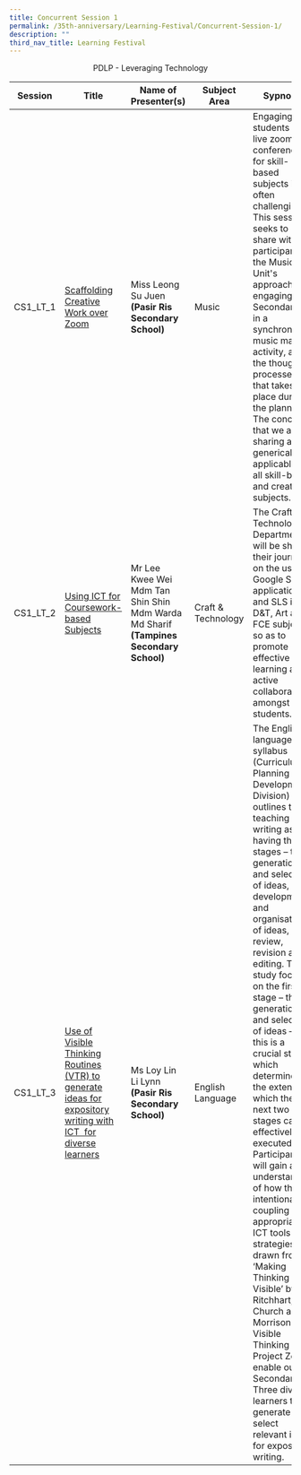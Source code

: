 ```yaml
---
title: Concurrent Session 1
permalink: /35th-anniversary/Learning-Festival/Concurrent-Session-1/
description: ""
third_nav_title: Learning Festival
---
```

<center>PDLP - Leveraging Technology</center>

| Session | Title | Name of Presenter(s) | Subject Area | Sypnosis
| -------- | -------- | -------- |-------- |-------- |
|CS1\_LT\_1|[Scaffolding Creative Work over Zoom](https://drive.google.com/file/d/1RdXQ08wx-HUOKa1rfxvp37RyU9RvzLIp/view?usp=sharing)|Miss Leong Su Juen <br>**(Pasir Ris Secondary School)**|Music|Engaging students via live zoom conferences for skill-based subjects is often challenging. This session seeks to share with participants the Music Unit's approach in engaging Secondary 1s in a synchronous music making activity, and the thought processes that takes place during the planning. The concepts that we are sharing are generically applicable to all skill-based and creative subjects.
|CS1\_LT\_2|[Using ICT for Coursework-based Subjects](https://drive.google.com/file/d/1uf9qP200fxPUkTe4uPtnZYnycJG5vaM9/view?usp=sharing)|Mr Lee Kwee Wei<br>Mdm Tan Shin Shin  <br>Mdm Warda Md Sharif  <br>**(Tampines Secondary School)**|Craft & Technology|The Craft & Technology Department will be sharing their journey on the use of Google Suite applications and SLS in D&T, Art and FCE subjects so as to promote effective learning and active collaboration amongst students.
|CS1\_LT\_3|[Use of Visible Thinking Routines (VTR) to generate ideas for expository writing with ICT  for diverse learners](https://drive.google.com/file/d/1ZZHHgBOgiuRamr0Nu3EFcWzSM9p4THUV/view?usp=sharing)|Ms Loy Lin Li Lynn  <br>**(Pasir Ris Secondary School)**|English Language|The English language syllabus (Curriculum Planning and Development Division) outlines the teaching of writing as having three stages – the generation and selection of ideas, development and organisation of ideas, and review, revision and editing. This study focuses on the first stage – the generation and selection of ideas – as this is a crucial stage which determines the extent to which the next two stages can be effectively executed. Participants will gain an understanding of how the intentional coupling of appropriate ICT tools with strategies drawn from ‘Making Thinking Visible’ by Ritchhart, Church and Morrison and Visible Thinking by Project Zero enable our Secondary Three diverse learners to generate and select relevant ideas for expository writing.
